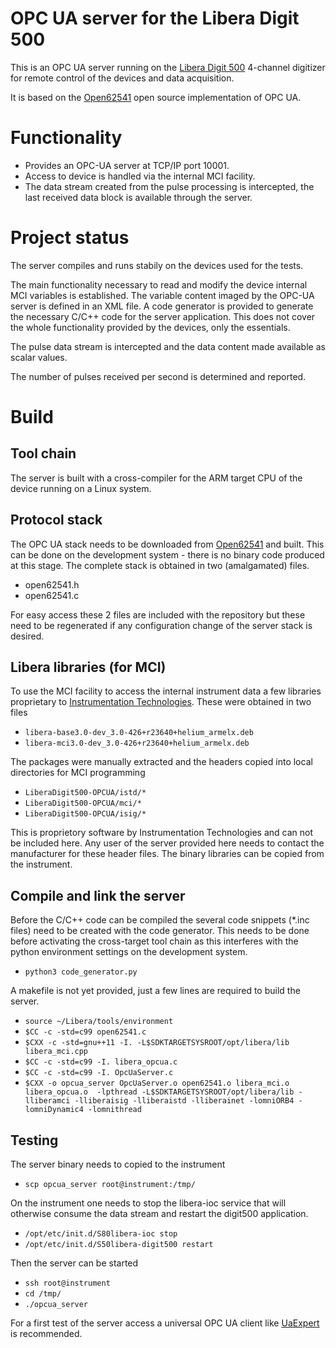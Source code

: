 # OPC UA server for the Libera Digit 500

This is an OPC UA server running on the
[Libera Digit 500](https://www.i-tech.si/products/libera-digit-500/)
4-channel digitizer for remote control of the devices and data acquisition.

It is based on the [Open62541](https://github.com/open62541/open62541/)
open source implementation of OPC UA.

# Functionality

- Provides an OPC-UA server at TCP/IP port 10001.
- Access to device is handled via the internal MCI facility.
- The data stream created from the pulse processing is intercepted, the last received data block
is available through the server.

# Project status

The server compiles and runs stabily on the devices used for the tests.

The main functionality necessary to read and modify the device internal
MCI variables is established. The variable content imaged by the
OPC-UA server is defined in an XML file. A code generator is provided
to generate the necessary C/C++ code for the server application.
This does not cover the whole functionality provided by the devices, only the essentials.

The pulse data stream is intercepted and the data content made available as scalar values.

The number of pulses received per second is determined and reported.

# Build

## Tool chain
The server is built with a cross-compiler for the ARM target CPU of the device
running on a Linux system.

## Protocol stack
The OPC UA stack needs to be downloaded from [Open62541](https://github.com/open62541/open62541/) and built.
This can be done on the development system - there is no binary code produced at this stage.
The complete stack is obtained in two (amalgamated) files.
- open62541.h
- open62541.c

For easy access these 2 files are included with the repository but these need to be regenerated if
any configuration change of the server stack is desired.

## Libera libraries (for MCI)
To use the MCI facility to access the internal instrument data a few libraries proprietary to
[Instrumentation Technologies](http://www.i-tech.si/). These were obtained in two files
- `libera-base3.0-dev_3.0-426+r23640+helium_armelx.deb`
- `libera-mci3.0-dev_3.0-426+r23640+helium_armelx.deb`

The packages were manually extracted and the headers copied into local directories for MCI programming
- `LiberaDigit500-OPCUA/istd/*`
- `LiberaDigit500-OPCUA/mci/*`
- `LiberaDigit500-OPCUA/isig/*`

This is proprietory software by Instrumentation Technologies and can not be included here.
Any user of the server provided here needs to contact the manufacturer for these header files.
The binary libraries can be copied from the instrument.

## Compile and link the server

Before the C/C++ code can be compiled the several code snippets (*.inc files)
need to be created with the code generator. This needs to be done
before activating the cross-target tool chain as this interferes
with the python environment settings on the development system.
- `python3 code_generator.py`

A makefile is not yet provided, just a few lines are required to build the server.
- `source ~/Libera/tools/environment`
- `$CC -c -std=c99 open62541.c`
- `$CXX -c -std=gnu++11 -I. -L$SDKTARGETSYSROOT/opt/libera/lib libera_mci.cpp`
- `$CC -c -std=c99 -I. libera_opcua.c`
- `$CC -c -std=c99 -I. OpcUaServer.c`
- `$CXX -o opcua_server OpcUaServer.o open62541.o libera_mci.o libera_opcua.o  -lpthread -L$SDKTARGETSYSROOT/opt/libera/lib -lliberamci -lliberaisig -lliberaistd -lliberainet -lomniORB4 -lomniDynamic4 -lomnithread`

## Testing

The server binary needs to copied to the instrument
- `scp opcua_server root@instrument:/tmp/`

On the instrument one needs to stop the libera-ioc service that will otherwise consume
the data stream and restart the digit500 application.
- `/opt/etc/init.d/S80libera-ioc stop`
- `/opt/etc/init.d/S50libera-digit500 restart`

Then the server can be started
- `ssh root@instrument`
- `cd /tmp/`
- `./opcua_server`

For a first test of the server access a universal OPC UA client like
[UaExpert](https://www.unified-automation.com/products/development-tools/uaexpert.html) is recommended.


